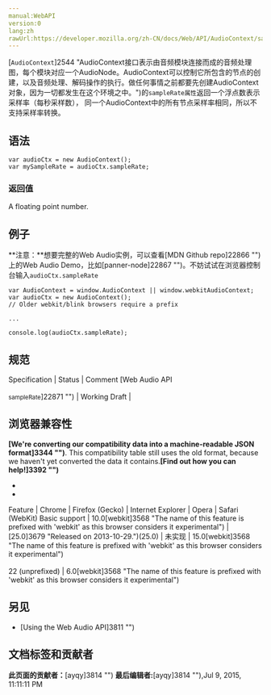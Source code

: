 ```yaml
---
manual:WebAPI
version:0
lang:zh
rawUrl:https://developer.mozilla.org/zh-CN/docs/Web/API/AudioContext/sampleRate
---
```






[`AudioContext`]2544 "AudioContext接口表示由音频模块连接而成的音频处理图，每个模块对应一个AudioNode。AudioContext可以控制它所包含的节点的创建，以及音频处理、解码操作的执行。做任何事情之前都要先创建AudioContext对象，因为一切都发生在这个环境之中。")的`sampleRate属性`返回一个浮点数表示采样率（每秒采样数）， 同一个AudioContext中的所有节点采样率相同，所以不支持采样率转换。



## 语法<a name="语法"></a>

```
var audioCtx = new AudioContext();
var mySampleRate = audioCtx.sampleRate;
```

### 返回值<a name="返回值"></a>


A floating point number.


## 例子<a name="例子"></a>


**注意：**想要完整的Web Audio实例，可以查看[MDN Github repo]22866 "")上的Web Audio Demo，比如[panner-node]22867 "")。不妨试试在浏览器控制台输入`audioCtx.sampleRate`



```
var AudioContext = window.AudioContext || window.webkitAudioContext;
var audioCtx = new AudioContext();
// Older webkit/blink browsers require a prefix

...

console.log(audioCtx.sampleRate); 

```

## 规范<a name="规范"></a>
Specification | Status | Comment 
[Web Audio API<br></br><small>sampleRate</small>]22871 "") | Working Draft |  


## 浏览器兼容性<a name="浏览器兼容性"></a>


**[We&#39;re converting our compatibility data into a machine-readable JSON format]3344 "")**. This compatibility table still uses the old format, because we haven&#39;t yet converted the data it contains.**[Find out how you can help!]3392 "")**


* 
* 
Feature | Chrome | Firefox (Gecko) | Internet Explorer | Opera | Safari (WebKit) 
Basic support | 10.0[webkit]3568 "The name of this feature is prefixed with 'webkit' as this browser considers it experimental") | [25.0]3679 "Released on 2013-10-29.")(25.0) | 未实现 | 15.0[webkit]3568 "The name of this feature is prefixed with 'webkit' as this browser considers it experimental")<br></br>22 (unprefixed) | 6.0[webkit]3568 "The name of this feature is prefixed with 'webkit' as this browser considers it experimental") 





## 另见<a name="另见"></a>

* [Using the Web Audio API]3811 "")



## 文档标签和贡献者
**此页面的贡献者：**[ayqy]3814 "")
**最后编辑者:**[ayqy]3814 ""),<time>Jul 9, 2015, 11:11:11 PM</time>


